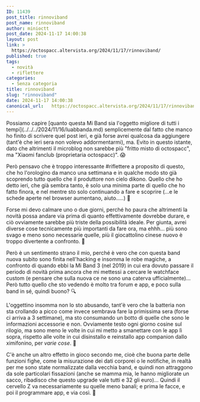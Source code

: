 ```yaml
---
ID: 11439
post_title: rinnoviband
post_name: rinnoviband
author: minioctt
post_date: 2024-11-17 14:00:38
layout: post
link: >
  https://octospacc.altervista.org/2024/11/17/rinnoviband/
published: true
tags:
  - novità
  - riflettere
categories:
  - Senza categoria
title: rinnoviband
slug: "rinnoviband"
date: 2024-11-17 14:00:38
canonical_url:   https://octospacc.altervista.org/2024/11/17/rinnoviband/
---
```

<!-- wp:paragraph -->
<p markdown="1">Possiamo capire [quanto questa Mi Band sia l'oggetto migliore di tutti i tempi](../../../2024/11/16/luabbanda.md) semplicemente dal fatto che manco ho finito di scrivere quel post ieri, e già forse avrei qualcosa da aggiungere (tant'è che ieri sera non volevo addormentarmi), ma. Evito in questo istante, dato che altrimenti il microblog non sarebbe più "fritto misto di octospacc", ma "Xiaomi fanclub (proprietaria octospacc)". 😱️</p>
<!-- /wp:paragraph -->

<!-- wp:paragraph -->
<p markdown="1">Però pensavo che è troppo interessante #riflettere a proposito di questo, che ho l'orologino da manco una settimana e in qualche modo sto già scoprendo tutto quello che il produttore non cielo dikono. Quello che ho detto ieri, che già sembra tanto, è solo una minima parte di quello che ho fatto finora, e nel mentre sto solo continuando a fare e scoprire (...e le schede aperte nel browser aumentano, aiuto.....) 🥴️</p>
<!-- /wp:paragraph -->

<!-- wp:paragraph -->
<p markdown="1">Forse mi devo calmare uno o due giorni, perché ho paura che altrimenti la novità possa andare via prima di quanto effettivamente dovrebbe durare, e ciò ovviamente sarebbe più triste della possibilità ideale. Per giunta, avrei diverse cose tecnicamente più importanti da fare ora, ma ehhh... più sono svago e meno sono necessarie quelle, più il giocattolino cinese nuovo è troppo divertente a confronto. 🤭️</p>
<!-- /wp:paragraph -->

<!-- wp:paragraph -->
<p markdown="1">Però è un sentimento strano il mio, perché è vero che con questa band nuova subito sono finita nell'hacking e insomma le robe magiche, a confronto di quando ebbi la Mi Band 3 (nel 2019) in cui era dovuto passare il periodo di novità prima ancora che mi mettessi a cercare le watchface custom (e pensare che sulla nuova ce ne sono una caterva ufficialmente)... Però tutto quello che sto vedendo è molto tra forum e app, e poco sulla band in sé, quindi buono? 🔍️</p>
<!-- /wp:paragraph -->

<!-- wp:paragraph -->
<p markdown="1">L'oggettino insomma non lo sto abusando, tant'è vero che la batteria non sta crollando a picco come invece sembrava fare la primissima sera (forse ci arriva a 3 settimane), ma sto consumando un botto di quelle che sono le informazioni accessorie e non. Ovviamente testo ogni giorno cosine sul rilogio, ma sono meno le volte in cui mi metto a smanettare con le app lì sopra, rispetto alle volte in cui disinstallo e reinstallo app companion dallo ximifonino, per <em>varie cose</em>. 📳️</p>
<!-- /wp:paragraph -->

<!-- wp:paragraph -->
<p markdown="1">C'è anche un altro effetto in gioco secondo me, cioè che buona parte delle funzioni fighe, come la misurazione dei dati corporei o le notifiche, in realtà per me sono state normalizzate dalla vecchia band, e quindi non attraggono da sole particolari fissazioni (anche se mamma mia, le hanno migliorate un sacco, ribadisco che questo upgrade vale tutti e 32 gli euro)... Quindi il cervello Z va necessariamente su quelle meno banali; e prima le facce, e poi il programmare app, e via così. 🥰️</p>
<!-- /wp:paragraph -->